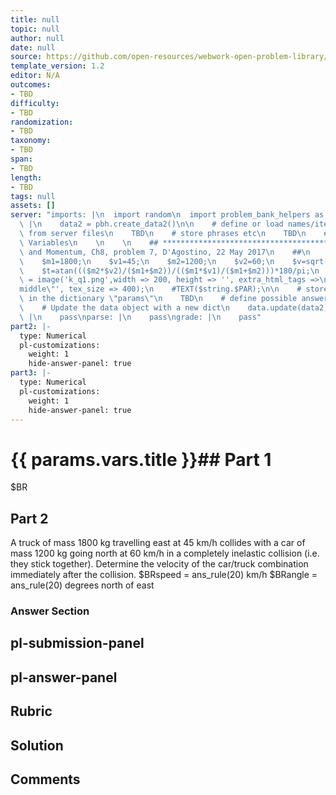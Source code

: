 ```yaml
---
title: null
topic: null
author: null
date: null
source: https://github.com/open-resources/webwork-open-problem-library/tree/master/Contrib/BrockPhysics/College_Physics_Urone/8.Linear_Momentum_and_Collisions/ch8-7.pg
template_version: 1.2
editor: N/A
outcomes:
- TBD
difficulty:
- TBD
randomization:
- TBD
taxonomy:
- TBD
span:
- TBD
length:
- TBD
tags: null
assets: []
server: "imports: |\n  import random\n  import problem_bank_helpers as pbh\ngenerate:\
  \ |\n    data2 = pbh.create_data2()\n\n    # define or load names/items/objects\
  \ from server files\n    TBD\n    # store phrases etc\n    TBD\n    # Randomize\
  \ Variables\n    \n    \n    ## **************************************\n    ## Impulse\
  \ and Momentum, Ch8, problem 7, D'Agostino, 22 May 2017\n    ##\n    ## **************************************\n\
  \    $m1=1800;\n    $v1=45;\n    $m2=1200;\n    $v2=60;\n    $v=sqrt((($m1*$v1)/($m1+$m2))**2+(($m2*$v2)/($m1+$m2))**2);\n\
  \    $t=atan((($m2*$v2)/($m1+$m2))/(($m1*$v1)/($m1+$m2)))*180/pi;\n    #$string\
  \ = image('k_q1.png',width => 200, height => '', extra_html_tags =>\n    #'align=\"\
  middle\"', tex_size => 400);\n    #TEXT($string.$PAR);\n\n    # store the variables\
  \ in the dictionary \"params\"\n    TBD\n    # define possible answers\n    TBD\n\
  \    # Update the data object with a new dict\n    data.update(data2)\n    prepare:\
  \ |\n    pass\nparse: |\n    pass\ngrade: |\n    pass"
part2: |-
  type: Numerical
  pl-customizations:
    weight: 1
    hide-answer-panel: true
part3: |-
  type: Numerical
  pl-customizations:
    weight: 1
    hide-answer-panel: true
---
```


# {{ params.vars.title }}## Part 1 
$BR 
## Part 2 
A truck of mass 1800 kg travelling east at 45 km/h collides with a car of mass 1200 kg going north at 60 km/h in a completely inelastic collision (i.e. they stick together). Determine the velocity of the car/truck combination immediately after the collision.  $BRspeed =  ans_rule(20)  km/h  $BRangle =  ans_rule(20)  degrees north of east 


### Answer Section 


## pl-submission-panel 


## pl-answer-panel 


## Rubric 


## Solution 


## Comments 


